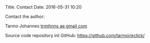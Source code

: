 Title: Contact
Date: 2016-05-31 10:20


Contact the author:

Tarmo Johannes [trmjhnns ae gmail com](mailto:trmjhnns@gmail.com)

Source code repository int GitHub: <https://github.com/tarmoj/eclick/>
